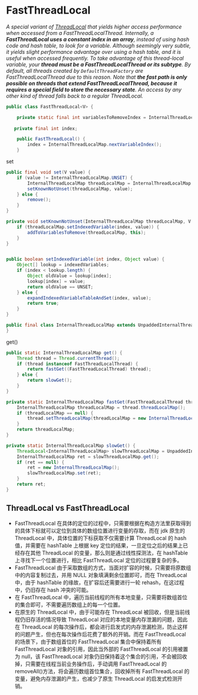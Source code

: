 # FastThreadLocal



*A special variant of [ThreadLocal](/docs/CS/Java/JDK/Concurrency/ThreadLocal.md) that yields higher access performance when accessed from a FastThreadLocalThread.*
*Internally, a **FastThreadLocal uses a constant index in an array**, instead of using hash code and hash table, to look for a variable. Although seemingly very subtle, it yields slight performance advantage over using a hash table, and it is useful when accessed frequently.*
*To take advantage of this thread-local variable, your **thread must be a FastThreadLocalThread or its subtype**. By default, all threads created by `DefaultThreadFactory` are FastThreadLocalThread due to this reason.*
*Note that **the fast path is only possible on threads that extend FastThreadLocalThread, because it requires a special field to store the necessary state**. An access by any other kind of thread falls back to a regular ThreadLocal.*





```java
public class FastThreadLocal<V> {

    private static final int variablesToRemoveIndex = InternalThreadLocalMap.nextVariableIndex();
  
   private final int index;

    public FastThreadLocal() {
        index = InternalThreadLocalMap.nextVariableIndex();
    }

```



set

```java
public final void set(V value) {
    if (value != InternalThreadLocalMap.UNSET) {
        InternalThreadLocalMap threadLocalMap = InternalThreadLocalMap.get();
        setKnownNotUnset(threadLocalMap, value);
    } else {
        remove();
    }
}

private void setKnownNotUnset(InternalThreadLocalMap threadLocalMap, V value) {
    if (threadLocalMap.setIndexedVariable(index, value)) {
        addToVariablesToRemove(threadLocalMap, this);
    }
}


public boolean setIndexedVariable(int index, Object value) {
    Object[] lookup = indexedVariables;
    if (index < lookup.length) {
        Object oldValue = lookup[index];
        lookup[index] = value;
        return oldValue == UNSET;
    } else {
        expandIndexedVariableTableAndSet(index, value);
        return true;
    }
}
```


```java
public final class InternalThreadLocalMap extends UnpaddedInternalThreadLocalMap {
}
```



get()

```java
public static InternalThreadLocalMap get() {
    Thread thread = Thread.currentThread();
    if (thread instanceof FastThreadLocalThread) {
        return fastGet((FastThreadLocalThread) thread);
    } else {
        return slowGet();
    }
}

private static InternalThreadLocalMap fastGet(FastThreadLocalThread thread) {
    InternalThreadLocalMap threadLocalMap = thread.threadLocalMap();
    if (threadLocalMap == null) {
        thread.setThreadLocalMap(threadLocalMap = new InternalThreadLocalMap());
    }
    return threadLocalMap;
}

private static InternalThreadLocalMap slowGet() {
    ThreadLocal<InternalThreadLocalMap> slowThreadLocalMap = UnpaddedInternalThreadLocalMap.slowThreadLocalMap;
    InternalThreadLocalMap ret = slowThreadLocalMap.get();
    if (ret == null) {
        ret = new InternalThreadLocalMap();
        slowThreadLocalMap.set(ret);
    }
    return ret;
}
```



## ThreadLocal vs FastThreadLocal

- FastThreadLocal 在具体的定位的过程中，只需要根据在构造方法里获取得到的具体下标就可以定位到具体的数组位置进行变量的存取，而在 jdk 原生的 ThreadLocal 中，具体位置的下标获取不仅需要计算 ThreadLocal 的 hash 值，并需要在 hashTable 上根据 key 定位的结果，一旦定位之后的结果上已经存在其他 ThreadLocal 的变量，那么则是通过线性探测法，在 hashTable 上寻找下一个位置进行，相比 FastThreadLocal 定位的过程要复杂的多。
- FastThreadLocal 由于采取数组的方式，当面对扩容的时候，只需要将原数组中的内容复制过去，并用 NULL 对象填满剩余位置即可，而在 ThreadLocal 中，由于 hashTable 的缘故，在扩容后还需要进行一轮 rehash，在这过程中，仍旧存在 hash 冲突的可能。
- 在 FastThreadLocal 中，遍历当前线程的所有本地变量，只需要将数组首位的集合即可，不需要遍历数组上的每一个位置。
- 在原生的 ThreadLocal 中，由于可能存在 ThreadLocal 被回收，但是当前线程仍旧存活的情况导致 ThreadLocal 对应的本地变量内存泄漏的问题，因此在 ThreadLocal 的每次操作后，都会进行启发式的内存泄漏检测，防止这样的问题产生，但也在每次操作后花费了额外的开销。而在 FastThreadLocal 的场景下，由于数组首位的 FastThreadLocal 集合中保持着所有 FastThreadLocal 对象的引用，因此当外部的 FastThreadLocal 的引用被置为 null，该 FastThreadLocal 对象仍旧保持着这个集合的引用，不会被回收掉，只需要在线程当前业务操作后，手动调用 FastThreadLocal 的 removeAll()方法，将会遍历数组首位集合，回收掉所有 FastThreadLocal 的变量，避免内存泄漏的产生，也减少了原生 ThreadLocal 的启发式检测开销。